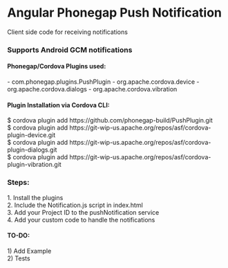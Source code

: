 Angular Phonegap Push Notification
==================================
Client side code for receiving notifications

<h3>Supports Android GCM notifications</h3>


<h4>Phonegap/Cordova Plugins used:</h4>
- com.phonegap.plugins.PushPlugin
- org.apache.cordova.device
- org.apache.cordova.dialogs
- org.apache.cordova.vibration

<h4>Plugin Installation via Cordova CLI:</h4>
$ cordova plugin add https://github.com/phonegap-build/PushPlugin.git<br/>
$ cordova plugin add https://git-wip-us.apache.org/repos/asf/cordova-plugin-device.git<br/>
$ cordova plugin add https://git-wip-us.apache.org/repos/asf/cordova-plugin-dialogs.git<br/>
$ cordova plugin add https://git-wip-us.apache.org/repos/asf/cordova-plugin-vibration.git<br/>

<h3>Steps:</h3>
1. Install the plugins<br/>
2. Include the Notification.js script in index.html<br/>
3. Add your Project ID to the pushNotification service<br/>
4. Add your custom code to handle the notifications<br/>

<h4>TO-DO:</h4>
1) Add Example<br/>
2) Tests<br/>


